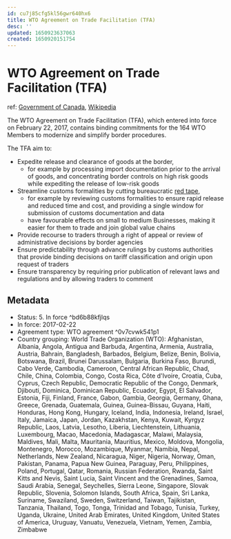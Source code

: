 ```yaml
---
id: cu7j85cfg5kl56gwr640hx6
title: WTO Agreement on Trade Facilitation (TFA)
desc: ''
updated: 1650923637063
created: 1650920151754
---
```

# WTO Agreement on Trade Facilitation (TFA)

ref: [Government of Canada](https://www.international.gc.ca/trade-commerce/trade-agreements-accords-commerciaux/agr-acc/wto-omc/wto_tfa-omc_afe.aspx?lang=eng), [Wikipedia](https://en.wikipedia.org/wiki/Trade_Facilitation_Agreement)

The WTO Agreement on Trade Facilitation (TFA), which entered into force on February 22, 2017, contains binding commitments for the 164 WTO Members to modernize and simplify border procedures.

The TFA aim to:
- Expedite release and clearance of goods at the border, 
    - for example by processing import documentation prior to the arrival of goods, and concentrating border controls on high risk goods while expediting the release of low-risk goods
- Streamline customs formalities by cutting bureaucratic [red tape](https://en.wikipedia.org/wiki/Red_tape), 
    - for example by reviewing customs formalities to ensure rapid release and reduced time and cost, and providing a single window for submission of customs documentation and data
    - have favourable effects on small to medium Businesses, making it easier for them to trade and join global value chains
- Provide recourse to traders through a right of appeal or review of administrative decisions by border agencies
- Ensure predictability through advance rulings by customs authorities that provide binding decisions on tariff classification and origin upon request of traders
- Ensure transparency by requiring prior publication of relevant laws and regulations and by allowing traders to comment

## Metadata

- Status: 5. In force ^bd6b88kfjlqs
- In force: 2017-02-22
- Agreement type: WTO agreement ^0v7cvwk541p1
- Country grouping: World Trade Organization (WTO): Afghanistan, Albania, Angola, Antigua and Barbuda, Argentina, Armenia, Australia, Austria, Bahrain, Bangladesh, Barbados, Belgium, Belize, Benin, Bolivia, Botswana, Brazil, Brunei Darussalam, Bulgaria, Burkina Faso, Burundi, Cabo Verde, Cambodia, Cameroon, Central African Republic, Chad, Chile, China, Colombia, Congo, Costa Rica, Côte d'Ivoire, Croatia, Cuba, Cyprus, Czech Republic, Democratic Republic of the Congo, Denmark, Djibouti, Dominica, Dominican Republic, Ecuador, Egypt, El Salvador, Estonia, Fiji, Finland, France, Gabon, Gambia, Georgia, Germany, Ghana, Greece, Grenada, Guatemala, Guinea, Guinea-Bissau, Guyana, Haiti, Honduras, Hong Kong, Hungary, Iceland, India, Indonesia, Ireland, Israel, Italy, Jamaica, Japan, Jordan, Kazakhstan, Kenya, Kuwait, Kyrgyz Republic, Laos, Latvia, Lesotho, Liberia, Liechtenstein, Lithuania, Luxembourg, Macao, Macedonia, Madagascar, Malawi, Malaysia, Maldives, Mali, Malta, Mauritania, Mauritius, Mexico, Moldova, Mongolia, Montenegro, Morocco, Mozambique, Myanmar, Namibia, Nepal, Netherlands, New Zealand, Nicaragua, Niger, Nigeria, Norway, Oman, Pakistan, Panama, Papua New Guinea, Paraguay, Peru, Philippines, Poland, Portugal, Qatar, Romania, Russian Federation, Rwanda, Saint Kitts and Nevis, Saint Lucia, Saint Vincent and the Grenadines, Samoa, Saudi Arabia, Senegal, Seychelles, Sierra Leone, Singapore, Slovak Republic, Slovenia, Solomon Islands, South Africa, Spain, Sri Lanka, Suriname, Swaziland, Sweden, Switzerland, Taiwan, Tajikistan, Tanzania, Thailand, Togo, Tonga, Trinidad and Tobago, Tunisia, Turkey, Uganda, Ukraine, United Arab Emirates, United Kingdom, United States of America, Uruguay, Vanuatu, Venezuela, Vietnam, Yemen, Zambia, Zimbabwe